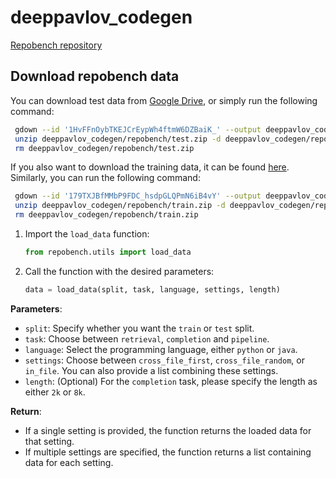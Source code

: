 # deeppavlov_codegen

[Repobench repository](https://github.com/Leolty/repobench)

## Download repobench data

You can download test data from [Google Drive](https://drive.google.com/file/d/1HvFFnOybTKEJCrEypWh4ftmW6DZBaiK_/view?usp=sharing), or simply run the following command:
   ```bash
    gdown --id '1HvFFnOybTKEJCrEypWh4ftmW6DZBaiK_' --output deeppavlov_codegen/repobench/test.zip
    unzip deeppavlov_codegen/repobench/test.zip -d deeppavlov_codegen/repobench/
    rm deeppavlov_codegen/repobench/test.zip
```

If you also want to download the training data, it can be found [here](https://drive.google.com/file/d/179TXJBfMMbP9FDC_hsdpGLQPmN6iB4vY/view?usp=sharing). Similarly, you can run the following command:
   ```bash
    gdown --id '179TXJBfMMbP9FDC_hsdpGLQPmN6iB4vY' --output deeppavlov_codegen/repobench/train.zip
    unzip deeppavlov_codegen/repobench/train.zip -d deeppavlov_codegen/repobench/
    rm deeppavlov_codegen/repobench/train.zip
```

1. Import the `load_data` function:
   ```python
   from repobench.utils import load_data
   ```

2. Call the function with the desired parameters:
   ```python
   data = load_data(split, task, language, settings, length)
   ```

**Parameters**:

- `split`: Specify whether you want the `train` or `test` split. 
- `task`: Choose between `retrieval`, `completion` and `pipeline`.
- `language`: Select the programming language, either `python` or `java`.
- `settings`: Choose between `cross_file_first`, `cross_file_random`, or `in_file`. You can also provide a list combining these settings.
- `length`: (Optional) For the `completion` task, please specify the length as either `2k` or `8k`.

**Return**:
- If a single setting is provided, the function returns the loaded data for that setting.
- If multiple settings are specified, the function returns a list containing data for each setting.

